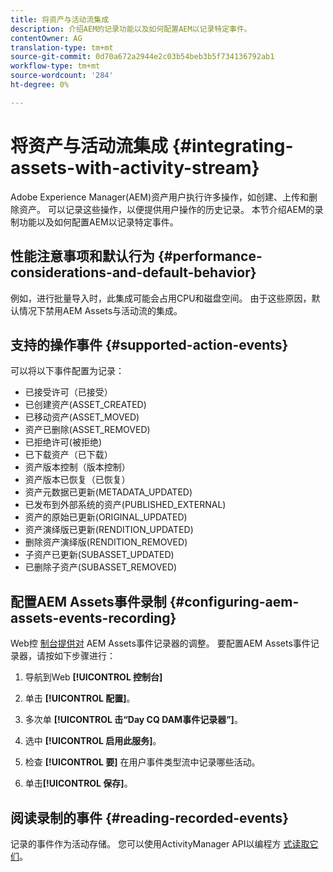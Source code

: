 ```yaml
---
title: 将资产与活动流集成
description: 介绍AEM的记录功能以及如何配置AEM以记录特定事件。
contentOwner: AG
translation-type: tm+mt
source-git-commit: 0d70a672a2944e2c03b54beb3b5f734136792ab1
workflow-type: tm+mt
source-wordcount: '284'
ht-degree: 0%

---
```



# 将资产与活动流集成 {#integrating-assets-with-activity-stream}

Adobe Experience Manager(AEM)资产用户执行许多操作，如创建、上传和删除资产。 可以记录这些操作，以便提供用户操作的历史记录。 本节介绍AEM的录制功能以及如何配置AEM以记录特定事件。

## 性能注意事项和默认行为 {#performance-considerations-and-default-behavior}

例如，进行批量导入时，此集成可能会占用CPU和磁盘空间。 由于这些原因，默认情况下禁用AEM Assets与活动流的集成。

## 支持的操作事件 {#supported-action-events}

可以将以下事件配置为记录：

* 已接受许可（已接受）
* 已创建资产(ASSET_CREATED)
* 已移动资产(ASSET_MOVED)
* 资产已删除(ASSET_REMOVED)
* 已拒绝许可(被拒绝)
* 已下载资产（已下载）
* 资产版本控制（版本控制）
* 资产版本已恢复（已恢复）
* 资产元数据已更新(METADATA_UPDATED)
* 已发布到外部系统的资产(PUBLISHED_EXTERNAL)
* 资产的原始已更新(ORIGINAL_UPDATED)
* 资产演绎版已更新(RENDITION_UPDATED)
* 删除资产演绎版(RENDITION_REMOVED)
* 子资产已更新(SUBASSET_UPDATED)
* 已删除子资产(SUBASSET_REMOVED)

## 配置AEM Assets事件录制 {#configuring-aem-assets-events-recording}

Web控 [制台提供对](/help/sites-deploying/configuring-osgi.md) AEM Assets事件记录器的调整。 要配置AEM Assets事件记录器，请按如下步骤进行：

1. 导航到Web **[!UICONTROL 控制台]**

1. 单击 **[!UICONTROL 配置]**。

1. 多次单 **[!UICONTROL 击“Day CQ DAM事件记录器”]**。

1. 选中 **[!UICONTROL 启用此服务]**。

1. 检查 **[!UICONTROL 要]** 在用户事件类型流中记录哪些活动。

1. 单击&#x200B;**[!UICONTROL 保存]**。

## 阅读录制的事件 {#reading-recorded-events}

记录的事件作为活动存储。 您可以使用ActivityManager API以编程方 [式读取它们](https://helpx.adobe.com/experience-manager/6-4/sites/developing/using/reference-materials/javadoc/com/adobe/granite/activitystreams/ActivityManager.html)。
